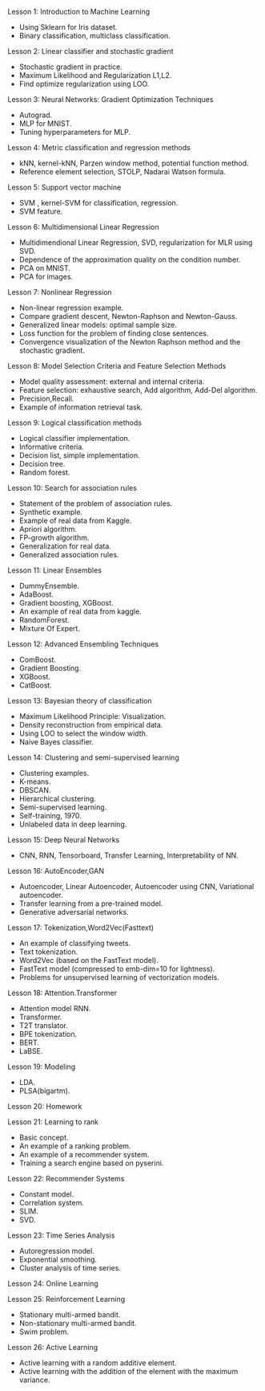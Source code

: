 Lesson 1: Introduction to Machine Learning

- Using Sklearn for Iris dataset.
- Binary classification, multiclass classification.

Lesson 2: Linear classifier and stochastic gradient

- Stochastic gradient in practice.
- Maximum Likelihood and Regularization L1,L2.
- Find optimize regularization using LOO.

Lesson 3: Neural Networks: Gradient Optimization Techniques

- Autograd.
- MLP for MNIST.
- Tuning hyperparameters for MLP.

Lesson 4: Metric classification and regression methods

- kNN, kernel-kNN, Parzen window method, potential function method.
- Reference element selection, STOLP, Nadarai Watson formula.

Lesson 5: Support vector machine

- SVM , kernel-SVM for classification, regression.
- SVM feature.

Lesson 6: Multidimensional Linear Regression

- Multidimendional Linear Regression, SVD, regularization for MLR using SVD.
- Dependence of the approximation quality on the condition number.
- PCA on MNIST.
- PCA for images.

Lesson 7: Nonlinear Regression

- Non-linear regression example.
- Compare gradient descent, Newton-Raphson and Newton-Gauss.
- Generalized linear models: optimal sample size.
- Loss function for the problem of finding close sentences.
- Convergence visualization of the Newton Raphson method and the stochastic gradient.

Lesson 8: Model Selection Criteria and Feature Selection Methods

- Model quality assessment: external and internal criteria.
- Feature selection: exhaustive search, Add algorithm, Add-Del algorithm.
- Precision,Recall.
- Example of information retrieval task.

Lesson 9: Logical classification methods

- Logical classifier implementation.
- Informative criteria.
- Decision list, simple implementation.
- Decision tree.
- Random forest.

Lesson 10: Search for association rules

- Statement of the problem of association rules.
- Synthetic example.
- Example of real data from Kaggle.
- Apriori algorithm.
- FP-growth algorithm.
- Generalization for real data.
- Generalized association rules.

Lesson 11: Linear Ensembles

- DummyEnsemble.
- AdaBoost.
- Gradient boosting, XGBoost.
- An example of real data from kaggle.
- RandomForest.
- Mixture Of Expert.

Lesson 12: Advanced Ensembling Techniques

- ComBoost.
- Gradient Boosting.
- XGBoost.
- CatBoost.

Lesson 13: Bayesian theory of classification

- Maximum Likelihood Principle: Visualization.
- Density reconstruction from empirical data.
- Using LOO to select the window width.
- Naive Bayes classifier.

Lesson 14: Clustering and semi-supervised learning

- Clustering examples.
- K-means.
- DBSCAN.
- Hierarchical clustering.
- Semi-supervised learning.
- Self-training, 1970.
- Unlabeled data in deep learning.

Lesson 15: Deep Neural Networks

 - CNN, RNN, Tensorboard, Transfer Learning, Interpretability of NN.

Lesson 16: AutoEncoder,GAN

- Autoencoder, Linear Autoencoder, Autoencoder using CNN, Variational autoencoder.
- Transfer learning from a pre-trained model.
- Generative adversarial networks.

Lesson 17: Tokenization,Word2Vec(Fasttext)

- An example of classifying tweets.
- Text tokenization.
- Word2Vec (based on the FastText model).
- FastText model (compressed to emb-dim=10 for lightness).
- Problems for unsupervised learning of vectorization models.

Lesson 18: Attention.Transformer

- Attention model RNN.
- Transformer.
- T2T translator.
- BPE tokenization.
- BERT.
- LaBSE.

Lesson 19: Modeling

- LDA.
- PLSA(bigartm).

Lesson 20: Homework

Lesson 21: Learning to rank

- Basic concept.
- An example of a ranking problem.
- An example of a recommender system.
- Training a search engine based on pyserini.

Lesson 22: Recommender Systems

- Constant model. 
- Correlation system. 
- SLIM. 
- SVD.

Lesson 23: Time Series Analysis

- Autoregression model.
- Exponential smoothing.
- Cluster analysis of time series.

Lesson 24: Online Learning

Lesson 25: Reinforcement Learning
- Stationary multi-armed bandit.
- Non-stationary multi-armed bandit. 
- Swim problem.

Lesson 26: Active Learning

- Active learning with a random additive element.
- Active learning with the addition of the element with the maximum variance.





